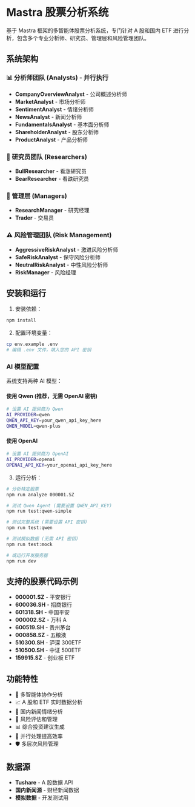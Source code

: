 # Mastra 股票分析系统

基于 Mastra 框架的多智能体股票分析系统，专门针对 A 股和国内 ETF 进行分析，包含多个专业分析师、研究员、管理层和风险管理团队。

## 系统架构

### 📊 分析师团队 (Analysts) - 并行执行

- **CompanyOverviewAnalyst** - 公司概述分析师
- **MarketAnalyst** - 市场分析师
- **SentimentAnalyst** - 情绪分析师
- **NewsAnalyst** - 新闻分析师
- **FundamentalsAnalyst** - 基本面分析师
- **ShareholderAnalyst** - 股东分析师
- **ProductAnalyst** - 产品分析师

### 🔬 研究员团队 (Researchers)

- **BullResearcher** - 看涨研究员
- **BearResearcher** - 看跌研究员

### 👔 管理层 (Managers)

- **ResearchManager** - 研究经理
- **Trader** - 交易员

### ⚠️ 风险管理团队 (Risk Management)

- **AggressiveRiskAnalyst** - 激进风险分析师
- **SafeRiskAnalyst** - 保守风险分析师
- **NeutralRiskAnalyst** - 中性风险分析师
- **RiskManager** - 风险经理

## 安装和运行

1. 安装依赖：

```bash
npm install
```

2. 配置环境变量：

```bash
cp env.example .env
# 编辑 .env 文件，填入您的 API 密钥
```

### AI 模型配置

系统支持两种 AI 模型：

#### 使用 Qwen (推荐，无需 OpenAI 密钥)

```bash
# 设置 AI 提供商为 Qwen
AI_PROVIDER=qwen
QWEN_API_KEY=your_qwen_api_key_here
QWEN_MODEL=qwen-plus
```

#### 使用 OpenAI

```bash
# 设置 AI 提供商为 OpenAI
AI_PROVIDER=openai
OPENAI_API_KEY=your_openai_api_key_here
```

3. 运行分析：

```bash
# 分析特定股票
npm run analyze 000001.SZ

# 测试 Qwen Agent (需要设置 QWEN_API_KEY)
npm run test:qwen-simple

# 测试完整系统 (需要设置 API 密钥)
npm run test:qwen

# 测试模拟数据 (无需 API 密钥)
npm run test:mock

# 或运行开发服务器
npm run dev
```

## 支持的股票代码示例

- **000001.SZ** - 平安银行
- **600036.SH** - 招商银行
- **601318.SH** - 中国平安
- **000002.SZ** - 万科 A
- **600519.SH** - 贵州茅台
- **000858.SZ** - 五粮液
- **510300.SH** - 沪深 300ETF
- **510500.SH** - 中证 500ETF
- **159915.SZ** - 创业板 ETF

## 功能特性

- 🤖 多智能体协作分析
- 📈 A 股和 ETF 实时数据分析
- 📰 国内新闻情绪分析
- 🎯 风险评估和管理
- 📊 综合投资建议生成
- 🔄 并行处理提高效率
- 🛡️ 多层次风险管理

## 数据源

- **Tushare** - A 股数据 API
- **国内新闻源** - 财经新闻数据
- **模拟数据** - 开发测试用
